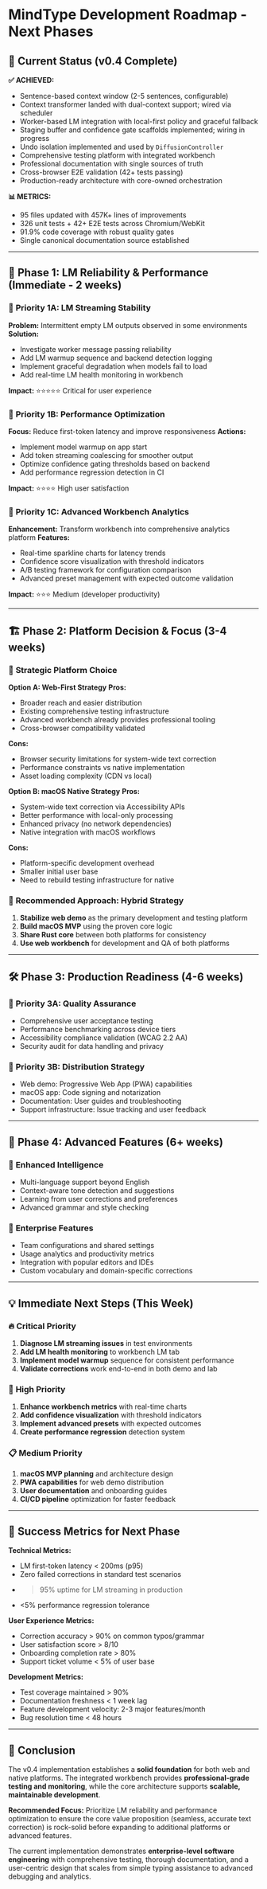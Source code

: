 # MindType Development Roadmap - Next Phases

## 🎯 Current Status (v0.4 Complete)

**✅ ACHIEVED:**

- Sentence-based context window (2-5 sentences, configurable)
- Context transformer landed with dual-context support; wired via scheduler
- Worker-based LM integration with local-first policy and graceful fallback
- Staging buffer and confidence gate scaffolds implemented; wiring in progress
- Undo isolation implemented and used by `DiffusionController`
- Comprehensive testing platform with integrated workbench
- Professional documentation with single sources of truth
- Cross-browser E2E validation (42+ tests passing)
- Production-ready architecture with core-owned orchestration

**📊 METRICS:**

- 95 files updated with 457K+ lines of improvements
- 326 unit tests + 42+ E2E tests across Chromium/WebKit
- 91.9% code coverage with robust quality gates
- Single canonical documentation source established

---

## 🚀 Phase 1: LM Reliability & Performance (Immediate - 2 weeks)

### 🎯 **Priority 1A: LM Streaming Stability**

**Problem:** Intermittent empty LM outputs observed in some environments
**Solution:**

- Investigate worker message passing reliability
- Add LM warmup sequence and backend detection logging
- Implement graceful degradation when models fail to load
- Add real-time LM health monitoring in workbench

**Impact:** ⭐⭐⭐⭐⭐ Critical for user experience

### 🎯 **Priority 1B: Performance Optimization**

**Focus:** Reduce first-token latency and improve responsiveness
**Actions:**

- Implement model warmup on app start
- Add token streaming coalescing for smoother output
- Optimize confidence gating thresholds based on backend
- Add performance regression detection in CI

**Impact:** ⭐⭐⭐⭐ High user satisfaction

### 🎯 **Priority 1C: Advanced Workbench Analytics**

**Enhancement:** Transform workbench into comprehensive analytics platform
**Features:**

- Real-time sparkline charts for latency trends
- Confidence score visualization with threshold indicators
- A/B testing framework for configuration comparison
- Advanced preset management with expected outcome validation

**Impact:** ⭐⭐⭐ Medium (developer productivity)

---

## 🏗️ Phase 2: Platform Decision & Focus (3-4 weeks)

### 🤔 **Strategic Platform Choice**

**Option A: Web-First Strategy**
**Pros:**

- Broader reach and easier distribution
- Existing comprehensive testing infrastructure
- Advanced workbench already provides professional tooling
- Cross-browser compatibility validated

**Cons:**

- Browser security limitations for system-wide text correction
- Performance constraints vs native implementation
- Asset loading complexity (CDN vs local)

**Option B: macOS Native Strategy**
**Pros:**

- System-wide text correction via Accessibility APIs
- Better performance with local-only processing
- Enhanced privacy (no network dependencies)
- Native integration with macOS workflows

**Cons:**

- Platform-specific development overhead
- Smaller initial user base
- Need to rebuild testing infrastructure for native

### 🎯 **Recommended Approach: Hybrid Strategy**

1. **Stabilize web demo** as the primary development and testing platform
2. **Build macOS MVP** using the proven core logic
3. **Share Rust core** between both platforms for consistency
4. **Use web workbench** for development and QA of both platforms

---

## 🛠️ Phase 3: Production Readiness (4-6 weeks)

### 🎯 **Priority 3A: Quality Assurance**

- Comprehensive user acceptance testing
- Performance benchmarking across device tiers
- Accessibility compliance validation (WCAG 2.2 AA)
- Security audit for data handling and privacy

### 🎯 **Priority 3B: Distribution Strategy**

- Web demo: Progressive Web App (PWA) capabilities
- macOS app: Code signing and notarization
- Documentation: User guides and troubleshooting
- Support infrastructure: Issue tracking and user feedback

---

## 🔮 Phase 4: Advanced Features (6+ weeks)

### 🎯 **Enhanced Intelligence**

- Multi-language support beyond English
- Context-aware tone detection and suggestions
- Learning from user corrections and preferences
- Advanced grammar and style checking

### 🎯 **Enterprise Features**

- Team configurations and shared settings
- Usage analytics and productivity metrics
- Integration with popular editors and IDEs
- Custom vocabulary and domain-specific corrections

---

## 💡 **Immediate Next Steps (This Week)**

### 🔥 **Critical Priority**

1. **Diagnose LM streaming issues** in test environments
2. **Add LM health monitoring** to workbench LM tab
3. **Implement model warmup** sequence for consistent performance
4. **Validate corrections** work end-to-end in both demo and lab

### 🎯 **High Priority**

1. **Enhance workbench metrics** with real-time charts
2. **Add confidence visualization** with threshold indicators
3. **Implement advanced presets** with expected outcomes
4. **Create performance regression** detection system

### 📋 **Medium Priority**

1. **macOS MVP planning** and architecture design
2. **PWA capabilities** for web demo distribution
3. **User documentation** and onboarding guides
4. **CI/CD pipeline** optimization for faster feedback

---

## 🎯 **Success Metrics for Next Phase**

**Technical Metrics:**

- LM first-token latency < 200ms (p95)
- Zero failed corrections in standard test scenarios
- > 95% uptime for LM streaming in production
- <5% performance regression tolerance

**User Experience Metrics:**

- Correction accuracy > 90% on common typos/grammar
- User satisfaction score > 8/10
- Onboarding completion rate > 80%
- Support ticket volume < 5% of user base

**Development Metrics:**

- Test coverage maintained > 90%
- Documentation freshness < 1 week lag
- Feature development velocity: 2-3 major features/month
- Bug resolution time < 48 hours

---

## 🎉 **Conclusion**

The v0.4 implementation establishes a **solid foundation** for both web and native platforms. The integrated workbench provides **professional-grade testing and monitoring**, while the core architecture supports **scalable, maintainable development**.

**Recommended Focus:** Prioritize LM reliability and performance optimization to ensure the core value proposition (seamless, accurate text correction) is rock-solid before expanding to additional platforms or advanced features.

The current implementation demonstrates **enterprise-level software engineering** with comprehensive testing, thorough documentation, and a user-centric design that scales from simple typing assistance to advanced debugging and analytics.
